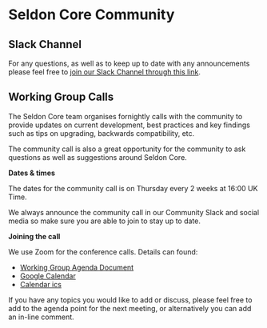 
# Seldon Core Community

## Slack Channel

For any questions, as well as to keep up to date with any announcements please feel free to [join our Slack Channel through this link](https://join.slack.com/t/seldondev/shared_invite/zt-vejg6ttd-ksZiQs3O_HOtPQsen_labg).

## Working Group Calls

The Seldon Core team organises fornightly calls with the community to provide updates on current development, best practices and key findings such as tips on upgrading, backwards compatibility, etc.

The community call is also a great opportunity for the community to ask questions as well as suggestions around Seldon Core.

**Dates & times**

The dates for the community call is on Thursday every 2 weeks at 16:00 UK Time.

We always announce the community call in our Community Slack and social media so make sure you are able to join to stay up to date.

**Joining the call**

We use Zoom for the conference calls. Details can found:

 * [Working Group Agenda Document](https://docs.google.com/document/d/1gAmiJoD-1NHSr0gvDQBhYGR5ryrgWVWRu3nOOxPdKJk/edit?usp=sharing)
 * [Google Calendar](https://calendar.google.com/event?action=TEMPLATE&tmeid=bDM3ZjNtbGlyNDAxM2N1NWY5aDJtOXU0NDBfMjAyMTEwMjFUMTUwMDAwWiBlZG11bmQuc2hlZUBzZWxkb24uaW8&tmsrc=edmund.shee%40seldon.io&scp=ALL)
 * [Calendar ics](https://calendar.google.com/calendar/ical/seldon.io_m4n2vmrfnl273qls5gb9p65i0s%40group.calendar.google.com/public/basic.ics)
 
If you have any topics you would like to add or discuss, please feel free to add to the agenda point for the next meeting, or alternatively you can add an in-line comment.


